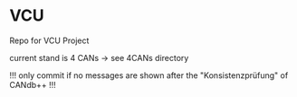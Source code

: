 # VCU
Repo for VCU Project

current stand is 4 CANs -> see 4CANs directory

!!! only commit if no messages are shown after the "Konsistenzprüfung" of CANdb++ !!!
